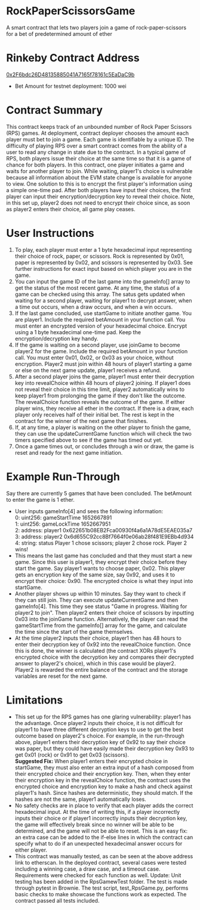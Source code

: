 # RockPaperScissorsGame
A smart contract that lets two players join a game of rock-paper-scissors for a bet of predetermined amount of ether

# Rinkeby Contract Address

[0x2F6bdc26D48135885041A7165f78161c5EaDaC9b](https://rinkeby.etherscan.io/address/0x2f6bdc26d48135885041a7165f78161c5eadac9b)

* Bet Amount for testnet deployment: 1000 wei

# Contract Summary
This contract keeps track of an unbounded number of Rock Paper Scissors (RPS) games. At deployment, contract deployer chooses the amount each player must bet to join a game. Each game is identifiable by a unique ID. The difficulty of playing RPS over a smart contract comes from the ability of a user to read any change in state due to the contract. In a typical game of RPS, both players issue their choice at the same time so that it is a game of chance for both players. In this contract, one player initiates a game and waits for another player to join. While waiting, player1's choice is vulnerable because all information about the EVM state change is available for anyone to view. One solution to this is to encrypt the first player's information using a simple one-time pad. After both players have input their choices, the first player can input their encryption/decryption key to reveal their choice. Note, in this set up, player2 does not need to encrypt their choice since, as soon as player2 enters their choice, all game play ceases.


# User Instructions

1. To play, each player must enter a 1 byte hexadecimal input representing their choice of rock, paper, or scissors. Rock is represented by 0x01, paper is represented by 0x02, and scissors is represented by 0x03. See further instructions for exact input based on which player you are in the game.
2. You can input the game ID of the last game into the gameInfo[] array to get the status of the most recent game. At any time, the status of a game can be checked using this array. The satus gets updated when waiting for a second player, waiting for player1 to decrypt answer, when a time out occurs, when a draw occurs, and when a win occurs.
3. If the last game concluded, use startGame to initiate another game. You are player1. Include the required betAmount in your function call. You must enter an encrypted version of your hexadecimal choice. Encrypt using a 1 byte hexadecimal one-time pad. Keep the encryption/decryption key handy.
4. If the game is waiting on a second player, use joinGame to become player2 for the game. Include the required betAmount in your function call. You must enter 0x01, 0x02, or 0x03 as your choice, without encryption. Player2 must join within 48 hours of player1 starting a game or else on the next game update, player1 receives a refund.
5. After a second player joins the game, player1 must enter their decryption key into revealChoice within 48 hours of player2 joining. If player1 does not reveal their choice in this time limit, player2 automatically wins to keep player1 from prolonging the game if they don't like the outcome. The revealChoice function reveals the outcome of the game. If either player wins, they receive all ether in the contract. If there is a draw, each player only receives half of their initial bet. The rest is kept in the contract for the winner of the next game that finishes.
6. If, at any time, a player is waiting on the other player to finish the game, they can use the updateCurrentGame function which will check the two timers specified above to see if the game has timed out yet.
7. Once a game times out, or concludes through a win or draw, the game is reset and ready for the next game initiation.


# Example Run-Through
Say there are currently 5 games that have been concluded. The betAmount to enter the game is 1 ether.

* User inputs gameInfo[4] and sees the following information: <br>
   0: uint256: gameStartTime 1652667891 <br>
   1: uint256: gameLockTime 1652667951 <br>
   2: address: player1 0x622651b08EB2Fca00930f4a6a1A78dE5EAE035a7 <br>
   3: address: player2 0x6d655C92cc8Bf7664f0e06ab28f481E9EBb4d934 <br>
   4: string: status Player 1 chose scissors; player 2 chose rock. Player 2 wins! <br>
* This means the last game has concluded and that they must start a new game. Since this user is player1, they encrypt their choice before they start the game. Say player1 wants to choose paper, 0x02. This player gets an encryption key of the same size, say 0x92, and uses it to encrypt their choice: 0x90. The encrypted choice is what they input into startGame.
* Another player shows up within 10 minutes. Say they want to check if they can still join. They can execute updateCurrentGame and then gameInfo[4]. This time they see status "Game in progress. Waiting for player2 to join". Then player2 enters their choice of scissors by inputting 0x03 into the joinGame function. Alternatively, the player can read the gameStartTime from the gameInfo[] array for the game, and calculate the time since the start of the game themselves.
* At the time player2 inputs their choice, player1 then has 48 hours to enter their decryption key of 0x92 into the revealChoice function. Once this is done, the winner is calculated (the contract XORs player1's encrypted choice with the decryption key and compares their decrypted answer to player2's choice), which in this case would be player2. Player2 is rewarded the entire balance of the contract and the storage variables are reset for the next game.


# Limitations

* This set up for the RPS games has one glaring vulnerability: player1 has the advantage. Once player2 inputs their choice, it is not difficult for player1 to have three different decryption keys to use to get the best outcome based on player2's choice. For example, in the run-through above, player1 enters their decryption key of 0x92 to say their choice was paper, but they could have easily made their decryption key 0x93 to get 0x01 (rock) or 0x91 to get 0x03 (scissors). <br>
<b> Suggested Fix: </b> When player1 enters their encrypted choice in startGame, they must also enter an extra input of a hash composed from their encrypted choice and their encryption key. Then, when they enter their encryption key in the revealChoice function, the contract uses the encrypted choice and encryption key to make a hash and check against player1's hash. Since hashes are deterministic, they should match. If the hashes are not the same, player1 automatically loses.
* No safety checks are in place to verify that each player adds the correct hexadecimal input. At the time of writing this, if a player incorrectly inputs their choice or if player1 incorrectly inputs their decryption key, the game will effectively break since no winner will be able to be determined, and the game will not be able to reset. This is an easy fix: an extra case can be added to the if-else lines in which the contract can specify what to do if an unexpected hexadecimal answer occurs for either player.
* This contract was manually tested, as can be seen at the above address link to etherscan. In the deployed contract, several cases were tested including a winning case, a draw case, and a timeout case. Requirements were checked for each function as well. Update: Unit testing has been added in the RpsGamewTest folder. The test is made through pytest in Brownie. The test script, test_RpsGame.py, performs basic checks to make showcase the functions work as expected. The contract passed all tests included.



